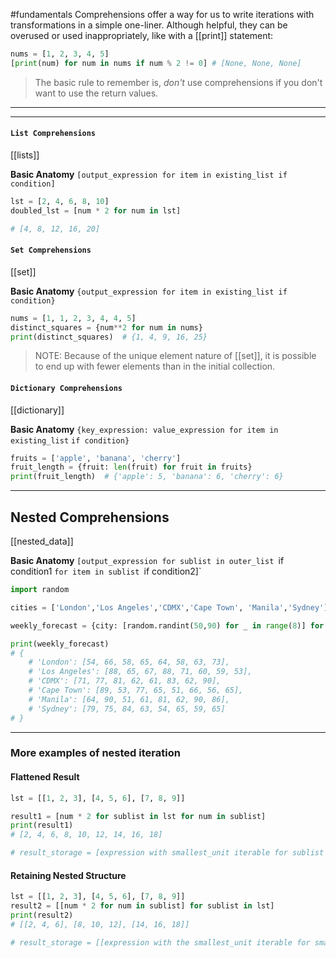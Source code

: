 #fundamentals 
Comprehensions offer a way for us to write iterations with transformations in a simple one-liner. Although helpful, they can be overused or used inappropriately, like with a [[print]] statement:
```python
nums = [1, 2, 3, 4, 5]
[print(num) for num in nums if num % 2 != 0] # [None, None, None]
```
> The basic rule to remember is, _don't_ use comprehensions if you don't want to use the return values.


---
---

#### `List Comprehensions`
[[lists]]

**Basic Anatomy**
`[output_expression for item in existing_list if condition]`
```python
lst = [2, 4, 6, 8, 10]
doubled_lst = [num * 2 for num in lst]

# [4, 8, 12, 16, 20]
```

####  `Set Comprehensions`
[[set]]

**Basic Anatomy**
`{output_expression for item in existing_list if condition}`

```python
nums = [1, 1, 2, 3, 4, 4, 5]
distinct_squares = {num**2 for num in nums}
print(distinct_squares)  # {1, 4, 9, 16, 25}
```
> NOTE: Because of the unique element nature of [[set]],  it is possible to end up with fewer  elements than in the initial collection. 


#### `Dictionary Comprehensions`
[[dictionary]]

**Basic Anatomy**
`{key_expression: value_expression for item in existing_list`
                                `if condition}`
```python
fruits = ['apple', 'banana', 'cherry']
fruit_length = {fruit: len(fruit) for fruit in fruits}
print(fruit_length)  # {'apple': 5, 'banana': 6, 'cherry': 6}
```

---

## Nested Comprehensions
[[nested_data]]

**Basic Anatomy**
`[output_expression for sublist in outer_list
                   `if condition1
                   `for item in sublist
                   `if condition2]`
                   


```python
import random

cities = ['London','Los Angeles','CDMX','Cape Town', 'Manila','Sydney']

weekly_forecast = {city: [random.randint(50,90) for _ in range(8)] for city in cities}

print(weekly_forecast)
# {
	# 'London': [54, 66, 58, 65, 64, 58, 63, 73],
	# 'Los Angeles': [88, 65, 67, 88, 71, 60, 59, 53],
	# 'CDMX': [71, 77, 81, 62, 61, 83, 62, 90],
	# 'Cape Town': [89, 53, 77, 65, 51, 66, 56, 65],
	# 'Manila': [64, 90, 51, 61, 81, 62, 90, 86],
	# 'Sydney': [79, 75, 84, 63, 54, 65, 59, 65]
# }
```


---
### More examples of nested iteration

#### Flattened Result
```python
lst = [[1, 2, 3], [4, 5, 6], [7, 8, 9]]

result1 = [num * 2 for sublist in lst for num in sublist]
print(result1)
# [2, 4, 6, 8, 10, 12, 14, 16, 18]

# result_storage = [expression with smallest_unit iterable for sublist in main_list for smallest_unit in sublist]
```

#### Retaining Nested Structure
```python
lst = [[1, 2, 3], [4, 5, 6], [7, 8, 9]]
result2 = [[num * 2 for num in sublist] for sublist in lst]
print(result2)
# [[2, 4, 6], [8, 10, 12], [14, 16, 18]]

# result_storage = [[expression with the smallest_unit iterable for smallest_unit in sublist] for sublist in main_list]
```

